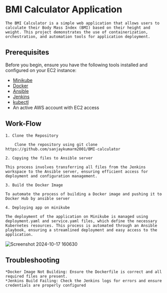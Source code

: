 
# BMI Calculator Application 

    The BMI Calculator is a simple web application that allows users to calculate their Body Mass Index (BMI) based on their height and weight. This project demonstrates the use of containerization, orchestration, and automation tools for application deployment.

## Prerequisites
Before you begin, ensure you have the following tools installed and configured on your EC2 instance:

- [Minikube](https://minikube.sigs.k8s.io/docs/start/)
- [Docker](https://docs.docker.com/get-docker/)
- [Ansible](https://www.ansible.com/)
- [Jenkins](https://www.jenkins.io/doc/book/installing/)
- [kubectl](https://kubernetes.io/docs/tasks/tools/install-kubectl/)
- An active AWS account with EC2 access

##  Work-Flow

    1. Clone the Repository

        Clone the repository using git clone https://github.com/sanjaykumarm2001/BMI-calculator

    2. Copying the files to Ansible server 

    This process involves transferring all files from the Jenkins workspace to the Ansible server, ensuring efficient access for deployment and configuration management.

    3. Build the Docker Image

    To automate the process of building a Docker image and pushing it to Docker Hub by ansible server  

    4. Deploying app on minikube

    The deployment of the application on Minikube is managed using deployment.yaml and service.yaml files, which define the necessary Kubernetes resources. This process is automated through an Ansible playbook, ensuring a streamlined deployment and easy access to the application.

![Screenshot 2024-10-17 160630](https://github.com/user-attachments/assets/6d074e13-4719-4e2c-8f35-6b389f05da71)

     

## Troubleshooting
    *Docker Image Not Building: Ensure the Dockerfile is correct and all required files are present.
    *Jenkins Build Failing: Check the Jenkins logs for errors and ensure credentials are properly configured